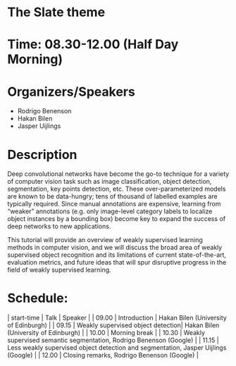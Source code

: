 # The Slate theme

# Time: 08.30-12.00 (Half Day Morning)

# Organizers/Speakers
* Rodrigo Benenson
* Hakan Bilen
* Jasper Uijlings


# Description
 Deep convolutional networks have become the go-to technique for a variety of computer vision task such as image classification, object detection, segmentation, key points detection, etc. These over-parameterized models are known to be data-hungry; tens of thousand of labelled examples are typically required. Since manual annotations are expensive, learning from “weaker” annotations (e.g. only image-level category labels to localize object instances by a bounding box) become key to expand the success of deep networks to new applications.

This tutorial will provide an overview of weakly supervised learning methods in computer vision, and we will discuss the broad area of weakly supervised object recognition and its limitations of current state-of-the-art, evaluation metrics, and future ideas that will spur disruptive progress in the field of weakly supervised learning.

# Schedule:
| start-time | Talk | Speaker |
| 09.00 | Introduction                      | Hakan Bilen (University of Edinburgh) |
| 09.15 | Weakly supervised object detection| Hakan Bilen (University of Edinburgh) |
| 10.00 | Morning break |
| 10.30 | Weakly supervised semantic segmentation, Rodrigo Benenson (Google) |
| 11.15 | Less weakly supervised object detection and segmentation, Jasper Uijlings (Google) |
| 12.00 | Closing remarks, Rodrigo Benenson (Google) | 
